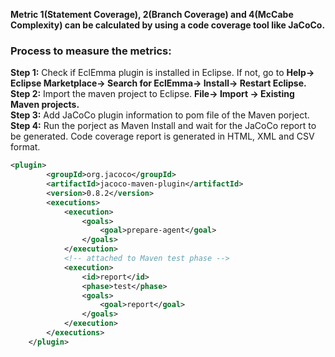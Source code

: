 
**Metric 1(Statement Coverage), 2(Branch Coverage) and 4(McCabe Complexity) can be calculated by using a code coverage tool like JaCoCo.**

### Process to measure the metrics:
**Step 1:** Check if EclEmma plugin is installed in Eclipse. If not, go to **Help-> Eclipse Marketplace-> Search for EclEmma-> Install-> Restart Eclipse.**<br />
**Step 2:** Import the maven project to Eclipse. **File-> Import -> Existing Maven projects.**<br />
**Step 3:** Add JaCoCo plugin information to pom file of the Maven porject.<br />
**Step 4:** Run the porject as Maven Install and wait for the JaCoCo report to be generated. Code coverage report is generated in HTML, XML and CSV format.<br />

```xml
<plugin>
		<groupId>org.jacoco</groupId>
		<artifactId>jacoco-maven-plugin</artifactId>
		<version>0.8.2</version>
		<executions>
			<execution>
				<goals>
					<goal>prepare-agent</goal>
				</goals>
			</execution>
			<!-- attached to Maven test phase -->
			<execution>
				<id>report</id>
				<phase>test</phase>
				<goals>
					<goal>report</goal>
				</goals>
			</execution>
		</executions>
	</plugin>
```

